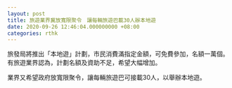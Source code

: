 ```yaml
---
layout: post
title: 旅遊業界冀放寬限聚令　讓每輛旅遊巴載30人辦本地遊
date: 2020-09-26 12:46:04.000000000 +08:00
categories: rthk
---
```


旅發局將推出「本地遊」計劃，市民消費滿指定金額，可免費參加，名額一萬個。有旅遊業界認為，計劃名額及資助不足，希望大幅增加。

業界又希望政府放寬限聚令，讓每輛旅遊巴可接載30人，以舉辦本地遊。
